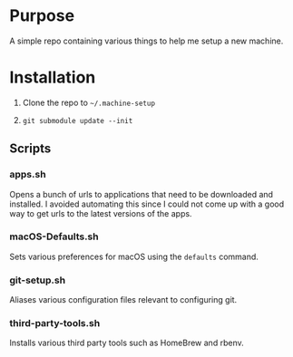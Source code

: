 # Purpose

A simple repo containing various things to help me setup a new machine.

# Installation

1. Clone the repo to `~/.machine-setup`

2. `git submodule update --init`


## Scripts

### apps.sh

Opens a bunch of urls to applications that need to be downloaded and installed. I avoided automating this since I could not come up with a good way to get urls to the latest versions of the apps.

### macOS-Defaults.sh

Sets various preferences for macOS using the `defaults` command.

### git-setup.sh

Aliases various configuration files relevant to configuring git.

### third-party-tools.sh

Installs various third party tools such as HomeBrew and rbenv.
